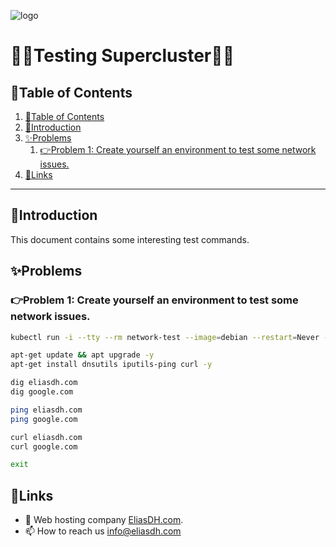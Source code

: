 ![logo](https://eliasdh.com/assets/media/images/logo-github.png)
# 💙🤍Testing Supercluster🤍💙

## 📘Table of Contents

1. [📘Table of Contents](#📘table-of-contents)
2. [🖖Introduction](#🖖introduction)
3. [✨Problems](#✨problems)
    1. [👉Problem 1: Create yourself an environment to test some network issues.](#👉problem-1-create-yourself-an-environment-to-test-some-network-issues)
4. [🔗Links](#🔗links)

---

## 🖖Introduction

This document contains some interesting test commands.

## ✨Problems

### 👉Problem 1: Create yourself an environment to test some network issues.

```bash
kubectl run -i --tty --rm network-test --image=debian --restart=Never -- bash

apt-get update && apt upgrade -y
apt-get install dnsutils iputils-ping curl -y

dig eliasdh.com
dig google.com

ping eliasdh.com
ping google.com

curl eliasdh.com
curl google.com

exit
```

## 🔗Links
- 👯 Web hosting company [EliasDH.com](https://eliasdh.com).
- 📫 How to reach us info@eliasdh.com